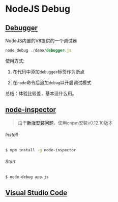 # NodeJS Debug

## [Debugger](https://nodejs.org/api/debugger.html)

NodeJS内置的V8提供的一个调试器

```javascript
node debug ./demo/debugger.js
```

使用方式:

1. 在代码中添加`debugger`标签作为断点

2. 在`node`命令后追加`debug`以开启调试模式

总结：体验比较差，基本没什么用。

## [node-inspector](https://github.com/node-inspector/node-inspector)

> 由于[新版安装问题](https://github.com/node-inspector/node-inspector/issues/986)，使用cnpm安装v0.12.10版本

###### Install

```bash
$ npm install -g node-inspector
```

###### Start

```bash
$ node-debug app.js
```

## [Visual Studio Code](https://code.visualstudio.com/docs/nodejs/nodejs-debugging)